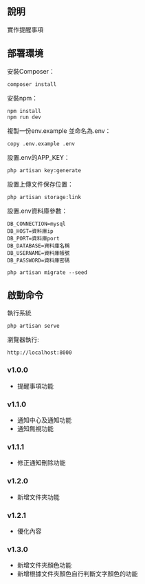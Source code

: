 ## 說明
實作提醒事項

## 部署環境

安裝Composer：
```
composer install
```

安裝npm：
```
npm install
npm run dev
```

複製一份env.example 並命名為.env：
```
copy .env.example .env
```

設置.env的APP_KEY：
```
php artisan key:generate
```

設置上傳文件保存位置：
```
php artisan storage:link
```

設置.env資料庫參數：
```
DB_CONNECTION=mysql
DB_HOST=資料庫ip
DB_PORT=資料庫port
DB_DATABASE=資料庫名稱
DB_USERNAME=資料庫帳號
DB_PASSWORD=資料庫密碼
```
```
php artisan migrate --seed
```

## 啟動命令
執行系統
```
php artisan serve
```

瀏覽器執行:
```
http://localhost:8000
```

### v1.0.0
- 提醒事項功能

### v1.1.0
- 通知中心及通知功能
- 通知無視功能

### v1.1.1
- 修正通知刪除功能

### v1.2.0
- 新增文件夾功能

### v1.2.1
- 優化內容

### v1.3.0
- 新增文件夾顏色功能
- 新增根據文件夾顏色自行判斷文字顏色的功能
